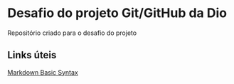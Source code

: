 # Desafio do projeto Git/GitHub da Dio
Repositório criado para o desafio do projeto

## Links úteis
[Markdown Basic Syntax](https://www.markdownguide.org/basic-syntax/)
